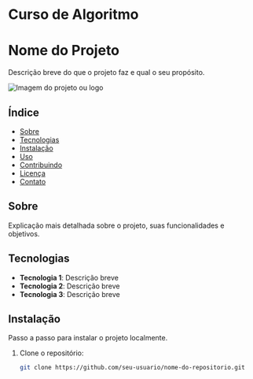# Curso de Algoritmo
# Nome do Projeto

Descrição breve do que o projeto faz e qual o seu propósito.

![Imagem do projeto ou logo](url-da-imagem.png)

## Índice

- [Sobre](#sobre)
- [Tecnologias](#tecnologias)
- [Instalação](#instalação)
- [Uso](#uso)
- [Contribuindo](#contribuindo)
- [Licença](#licença)
- [Contato](#contato)

## Sobre

Explicação mais detalhada sobre o projeto, suas funcionalidades e objetivos.

## Tecnologias

- **Tecnologia 1**: Descrição breve
- **Tecnologia 2**: Descrição breve
- **Tecnologia 3**: Descrição breve

## Instalação

Passo a passo para instalar o projeto localmente.

1. Clone o repositório:
   ```bash
   git clone https://github.com/seu-usuario/nome-do-repositorio.git
